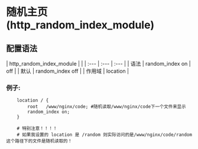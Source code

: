 # 随机主页 \(http\_random\_index\_module\)

## 配置语法

| http\_random\_index\_module |  |
| :--- | :--- | :--- |
| 语法 | random\_index on \| off |
| 默认 | random\_index off |
| 作用域 | location |

### 例子:

```text
    location / {
        root   /www/nginx/code; #随机读取/www/nginx/code下一个文件来显示
        random_index on;
    }

    # 特别注意！！！！
    # 如果我设置的 location 是 /random 则实际访问的是/www/nginx/code/random 这个路径下的文件是随机读取的！
```

